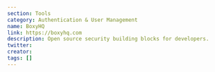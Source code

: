 ```yaml
---
section: Tools
category: Authentication & User Management
name: BoxyHQ
link: https://boxyhq.com
description: Open source security building blocks for developers.
twitter:
creator:
tags: []
---
```

